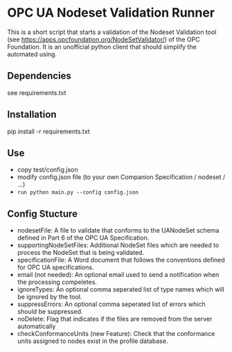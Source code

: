 # OPC UA Nodeset Validation Runner
This is a short script that starts a validation of the 
Nodeset Validation tool (see https://apps.opcfoundation.org/NodeSetValidator/) of the OPC Foundation. 
It is an unofficial python client that should simplify the automated using.


## Dependencies
see requirements.txt

## Installation
pip install -r requirements.txt

## Use 

- copy test/config.json
- modify config.json file (to your own  Companion Specification / nodeset / ...)
- `run python main.py --config config.json`

## Config Stucture
- nodesetFile: A file to validate that conforms to the UANodeSet schema defined in Part 6 of the OPC UA Specification. 
- supportingNodeSetFiles: Additional NodeSet files which are needed to process the NodeSet that is being validated.
- specificationFile: A Word document that follows the conventions defined for OPC UA specifications.
- email (not needed): An optional email used to send a notification when the processing compeletes.
- ignoreTypes: An optional comma seperated list of type names which will be ignored by the tool.
- suppressErrors: An optional comma seperated list of errors which should be suppressed.
- noDelete: Flag that indicates if the files are removed from the server automatically 
- checkConformanceUnits (new Feature): Check that the conformance units assigned to nodes exist in the profile database.
